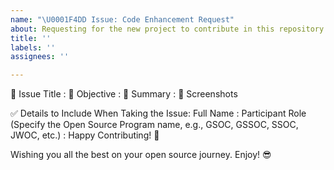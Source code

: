 ```yaml
---
name: "\U0001F4DD Issue: Code Enhancement Request"
about: Requesting for the new project to contribute in this repository.
title: ''
labels: ''
assignees: ''

---
```


🔴 Issue Title :
🔴 Objective :
🔴 Summary :
📸 Screenshots
<!-- Write N/A if not available -->

✅ Details to Include When Taking the Issue:
Full Name :
Participant Role (Specify the Open Source Program name, e.g., GSOC, GSSOC, SSOC, JWOC, etc.) :
Happy Contributing! 🚀

Wishing you all the best on your open source journey. Enjoy! 😎
